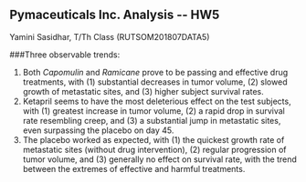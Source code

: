 ## Pymaceuticals Inc. Analysis -- HW5
Yamini Sasidhar, T/Th Class (RUTSOM201807DATA5)

###Three observable trends:
1. Both *Capomulin* and *Ramicane* prove to be passing and effective drug treatments, with (1) substantial decreases in tumor volume, (2) slowed growth of metastatic sites, and (3) higher subject survival rates.
2. Ketapril seems to have the most deleterious effect on the test subjects, with (1) greatest increase in tumor volume, (2) a rapid drop in survival rate resembling creep, and (3) a substantial jump in metastatic sites, even surpassing the placebo on day 45.
3. The placebo worked as expected, with (1) the quickest growth rate of metastatic sites (without drug intervention), (2) regular progression of tumor volume, and (3) generally no effect on survival rate, with the trend between the extremes of effective and harmful treatments.